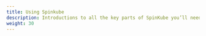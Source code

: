 ```yaml
---
title: Using Spinkube
description: Introductions to all the key parts of SpinKube you’ll need to know.
weight: 30
---
```


